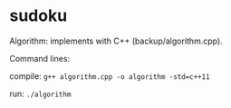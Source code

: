 # sudoku

Algorithm:
implements with C++ (backup/algorithm.cpp).

Command lines:

compile:
` g++ algorithm.cpp -o algorithm -std=c++11 `

run:
` ./algorithm `
